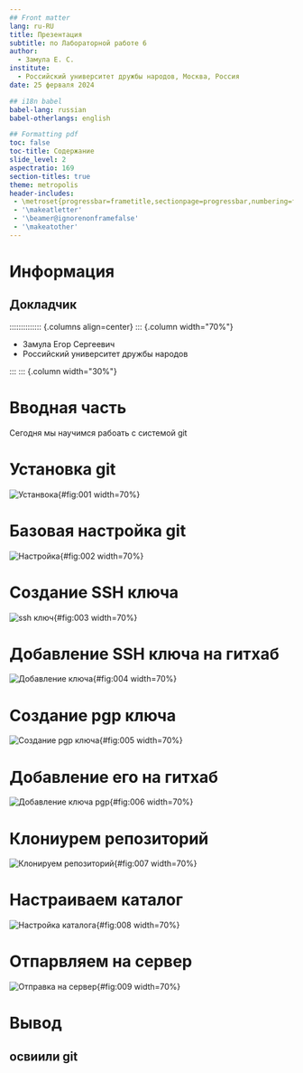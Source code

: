 ```yaml
---
## Front matter
lang: ru-RU
title: Презентация 
subtitle: по Лабораторной работе 6
author:
  - Замула Е. С.
institute:
  - Российский университет дружбы народов, Москва, Россия
date: 25 ферваля 2024

## i18n babel
babel-lang: russian
babel-otherlangs: english

## Formatting pdf
toc: false
toc-title: Содержание
slide_level: 2
aspectratio: 169
section-titles: true
theme: metropolis
header-includes:
 - \metroset{progressbar=frametitle,sectionpage=progressbar,numbering=fraction}
 - '\makeatletter'
 - '\beamer@ignorenonframefalse'
 - '\makeatother'
---
```


# Информация

## Докладчик

:::::::::::::: {.columns align=center}
::: {.column width="70%"}

  * Замула Егор Сергеевич
  * Российский университет дружбы народов

:::
::: {.column width="30%"}

# Вводная часть

Сегодня мы научимся рабоать с системой git

# Установка git

![Устанвока](https://github.com/egorzam21/study_2023-2024_os-intro/blob/master/labs/lab02/report/image/%D0%A1%D0%BD%D0%B8%D0%BC%D0%BE%D0%BA%20%D1%8D%D0%BA%D1%80%D0%B0%D0%BD%D0%B0%20%D0%BE%D1%82%202024-02-24%2011-46-51.png?raw=true){#fig:001 width=70%}

# Базовая настройка git

![Настройка](https://github.com/egorzam21/study_2023-2024_os-intro/blob/master/labs/lab02/report/image/%D0%A1%D0%BD%D0%B8%D0%BC%D0%BE%D0%BA%20%D1%8D%D0%BA%D1%80%D0%B0%D0%BD%D0%B0%20%D0%BE%D1%82%202024-02-24%2011-50-03.png?raw=true){#fig:002 width=70%}

# Создание SSH ключа

![ssh ключ](https://github.com/egorzam21/study_2023-2024_os-intro/blob/master/labs/lab02/report/image/%D0%A1%D0%BD%D0%B8%D0%BC%D0%BE%D0%BA%20%D1%8D%D0%BA%D1%80%D0%B0%D0%BD%D0%B0%20%D0%BE%D1%82%202024-02-24%2011-50-55.png?raw=true){#fig:003 width=70%}

# Добавление SSH ключа на гитхаб

![Добавление ключа](https://github.com/egorzam21/study_2023-2024_os-intro/blob/master/labs/lab02/report/image/%D0%A1%D0%BD%D0%B8%D0%BC%D0%BE%D0%BA%20%D1%8D%D0%BA%D1%80%D0%B0%D0%BD%D0%B0%20%D0%BE%D1%82%202024-02-24%2011-56-55.png?raw=true){#fig:004 width=70%}

# Создание pgp ключа

![Создание pgp ключа](https://github.com/egorzam21/study_2023-2024_os-intro/blob/master/labs/lab02/report/image/%D0%A1%D0%BD%D0%B8%D0%BC%D0%BE%D0%BA%20%D1%8D%D0%BA%D1%80%D0%B0%D0%BD%D0%B0%20%D0%BE%D1%82%202024-02-24%2012-02-29.png?raw=true){#fig:005 width=70%}

# Добавление его на гитхаб

![Добавление ключа pgp](https://github.com/egorzam21/study_2023-2024_os-intro/blob/master/labs/lab02/report/image/%D0%A1%D0%BD%D0%B8%D0%BC%D0%BE%D0%BA%20%D1%8D%D0%BA%D1%80%D0%B0%D0%BD%D0%B0%20%D0%BE%D1%82%202024-02-24%2012-06-37.png?raw=true){#fig:006 width=70%}

# Клониурем репозиторий

![Клонируем репозиторий](https://github.com/egorzam21/study_2023-2024_os-intro/blob/master/labs/lab02/report/image/%D0%A1%D0%BD%D0%B8%D0%BC%D0%BE%D0%BA%20%D1%8D%D0%BA%D1%80%D0%B0%D0%BD%D0%B0%20%D0%BE%D1%82%202024-02-24%2012-23-49.png?raw=true){#fig:007 width=70%}

# Настраиваем каталог

![Настройка каталога](https://github.com/egorzam21/study_2023-2024_os-intro/blob/master/labs/lab02/report/image/%D0%A1%D0%BD%D0%B8%D0%BC%D0%BE%D0%BA%20%D1%8D%D0%BA%D1%80%D0%B0%D0%BD%D0%B0%20%D0%BE%D1%82%202024-02-24%2012-47-10.png?raw=true){#fig:008 width=70%}

# Отпарвляем на сервер 
![Отправка на сервер](https://github.com/egorzam21/study_2023-2024_os-intro/blob/master/labs/lab02/report/image/%D0%A1%D0%BD%D0%B8%D0%BC%D0%BE%D0%BA%20%D1%8D%D0%BA%D1%80%D0%B0%D0%BD%D0%B0%20%D0%BE%D1%82%202024-02-24%2012-50-43.png?raw=true){#fig:009 width=70%}

# Вывод
## освиили git
